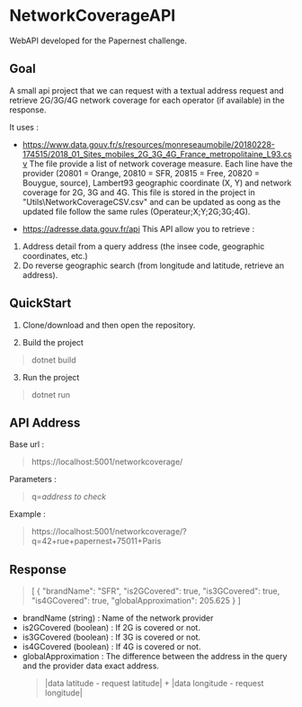 # NetworkCoverageAPI
 WebAPI developed for the Papernest challenge.
 
## Goal
A small api project that we can request with a textual address request and retrieve 2G/3G/4G network coverage for each operator (if available) in the response.

It uses :
 - https://www.data.gouv.fr/s/resources/monreseaumobile/20180228-174515/2018_01_Sites_mobiles_2G_3G_4G_France_metropolitaine_L93.csv The file provide a list of network coverage measure. Each line have the provider (20801 = Orange, 20810 = SFR, 20815 = Free, 20820 = Bouygue, source), Lambert93 geographic coordinate (X, Y) and network coverage for 2G, 3G and 4G. This file is stored in the project in "Utils\NetworkCoverageCSV.csv" and can be updated as oong as the updated file follow the same rules (Operateur;X;Y;2G;3G;4G).

 - https://adresse.data.gouv.fr/api This API allow you to retrieve :
  1. Address detail from a query address (the insee code, geographic coordinates, etc.)
  2. Do reverse geographic search (from longitude and latitude, retrieve an address).

## QuickStart
 1. Clone/download and then open the repository.

 2. Build the project
   > dotnet build

 3. Run the project
   > dotnet run

## API Address
 Base url : 
 > https://localhost:5001/networkcoverage/

 Parameters :
 > q=*address to check*

 Example : 
 > https://localhost:5001/networkcoverage/?q=42+rue+papernest+75011+Paris

## Response

>[
>    {
>        "brandName": "SFR",
>        "is2GCovered": true,
>        "is3GCovered": true,
>        "is4GCovered": true,
>        "globalApproximation": 205.625
>    }
>]

- brandName (string)    : Name of the network provider
- is2GCovered (boolean) : If 2G is covered or not.
- is3GCovered (boolean) : If 3G is covered or not.
- is4GCovered (boolean) : If 4G is covered or not.
- globalApproximation   : The difference between the address in the query and the provider data exact address.
  > |data latitude - request latitude| + |data longitude - request longitude|
